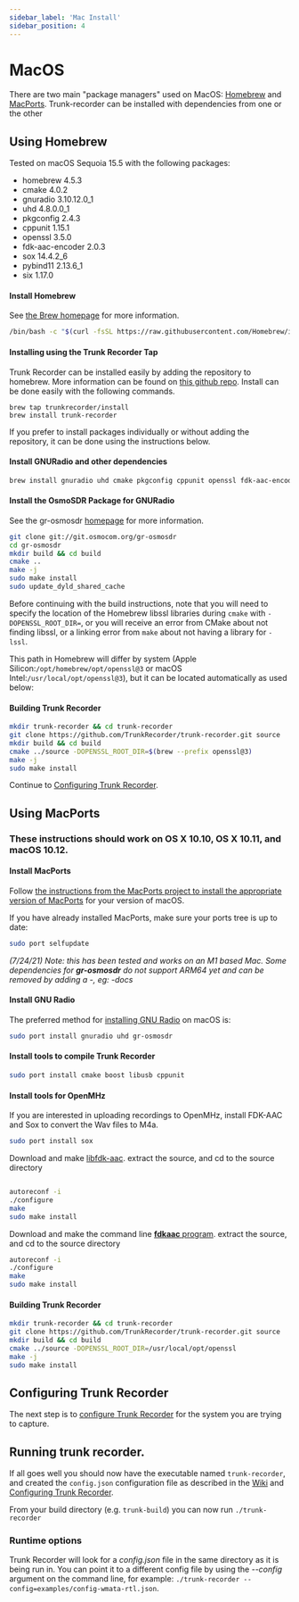 ```yaml
---
sidebar_label: 'Mac Install'
sidebar_position: 4
---
```

# MacOS
There are two main "package managers" used on MacOS: [Homebrew](#using-homebrew) and [MacPorts](#using-macports). Trunk-recorder can be installed with dependencies from one or the other

## Using Homebrew
Tested on macOS Sequoia 15.5 with the following packages:

- homebrew 4.5.3
- cmake 4.0.2
- gnuradio 3.10.12.0_1
- uhd 4.8.0.0_1
- pkgconfig 2.4.3
- cppunit 1.15.1
- openssl 3.5.0
- fdk-aac-encoder 2.0.3
- sox 14.4.2_6
- pybind11 2.13.6_1
- six 1.17.0

#### Install Homebrew
See [the Brew homepage](https://brew.sh) for more information.
```bash
/bin/bash -c "$(curl -fsSL https://raw.githubusercontent.com/Homebrew/install/master/install.sh)"
```

#### Installing using the Trunk Recorder Tap

Trunk Recorder can be installed easily by adding the repository to homebrew. More information can be found on [this github repo](https://github.com/TrunkRecorder/homebrew-install). Install can be done easily with the following commands.
```
brew tap trunkrecorder/install
brew install trunk-recorder
```

If you prefer to install packages individually or without adding the repository, it can be done using the instructions below.

#### Install GNURadio and other dependencies
```bash
brew install gnuradio uhd cmake pkgconfig cppunit openssl fdk-aac-encoder sox pybind11 six
```
#### Install the OsmoSDR Package for GNURadio
See the gr-osmosdr [homepage](https://osmocom.org/projects/gr-osmosdr/wiki/GrOsmoSDR) for more information.
```bash
git clone git://git.osmocom.org/gr-osmosdr
cd gr-osmosdr
mkdir build && cd build
cmake ..
make -j
sudo make install
sudo update_dyld_shared_cache
```
Before continuing with the build instructions, note that you will need to specify the location of the Homebrew libssl libraries during `cmake` with `-DOPENSSL_ROOT_DIR=`, or you will receive an error from CMake about not finding libssl, or a linking error from `make` about not having a library for `-lssl`.  

This path in Homebrew will differ by system (Apple Silicon:`/opt/homebrew/opt/openssl@3` or macOS Intel:`/usr/local/opt/openssl@3`), but it can be located automatically as used below:

#### Building Trunk Recorder
```bash
mkdir trunk-recorder && cd trunk-recorder
git clone https://github.com/TrunkRecorder/trunk-recorder.git source
mkdir build && cd build
cmake ../source -DOPENSSL_ROOT_DIR=$(brew --prefix openssl@3)
make -j
sudo make install
```
Continue to [Configuring Trunk Recorder](#configuring-trunk-recorder).

## Using MacPorts
### These instructions should work on OS X 10.10, OS X 10.11, and macOS 10.12.

#### Install MacPorts 

Follow [the instructions from the MacPorts project to install the appropriate version of MacPorts](https://www.macports.org/install.php) for your version of macOS.

If you have already installed MacPorts, make sure your ports tree is up to date:
```bash
sudo port selfupdate
```

*(7/24/21) Note: this has been tested and works on an M1 based Mac. Some dependencies for **gr-osmosdr** do not support ARM64 yet and can be removed by adding a -, eg: -docs*

#### Install GNU Radio

The preferred method for [installing GNU Radio](https://wiki.gnuradio.org/index.php?title=MacInstall) on macOS is: 
 
```bash
sudo port install gnuradio uhd gr-osmosdr
```

#### Install tools to compile Trunk Recorder
```bash
sudo port install cmake boost libusb cppunit
```

#### Install tools for OpenMHz
If you are interested in uploading recordings to OpenMHz, install FDK-AAC and Sox  to convert the Wav files to M4a.
```bash
sudo port install sox
```

Download and make [libfdk-aac](https://github.com/mstorsjo/fdk-aac).
extract the source, and cd to the source directory

```bash

autoreconf -i
./configure
make
sudo make install
```

Download and make the command line [**fdkaac** program](https://github.com/nu774/fdkaac).
extract the source, and cd to the source directory
```bash
autoreconf -i
./configure
make
sudo make install
```

#### Building Trunk Recorder
```bash
mkdir trunk-recorder && cd trunk-recorder
git clone https://github.com/TrunkRecorder/trunk-recorder.git source
mkdir build && cd build
cmake ../source -DOPENSSL_ROOT_DIR=/usr/local/opt/openssl
make -j
sudo make install
```

## Configuring Trunk Recorder

The next step is to [configure Trunk Recorder](../CONFIGURE.md) for the system you are trying to capture.

## Running trunk recorder. 

If all goes well you should now have the executable named `trunk-recorder`, and created the `config.json` configuration file as described in the [Wiki](https://github.com/TrunkRecorder/trunk-recorder/wiki/Configuring-a-System) and [Configuring Trunk Recorder](https://github.com/TrunkRecorder/trunk-recorder/blob/master/docs/CONFIGURE.md).

From your build directory (e.g. `trunk-build`) you can now run
`./trunk-recorder`

### Runtime options

Trunk Recorder will look for a *config.json* file in the same directory as it is being run in. You can point it to a different config file by using the *--config* argument on the command line, for example: `./trunk-recorder --config=examples/config-wmata-rtl.json`.
